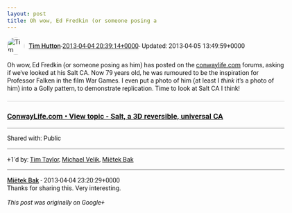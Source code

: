 ```yaml
---
layout: post
title: Oh wow, Ed Fredkin (or someone posing a
---
```


<html><head><meta charset="utf-8"><title>Oh wow, Ed Fredkin (or someone posing as him) has posted on the &lt;a rel=&quot;nofol...</title><style>body {font: 11pt Roboto, Arial, sans-serif; max-width: 640px; margin: 24px;}.author-photo {border-radius: 50%; margin-right: 10px; width: 40px;}.author {font-weight: 500;}.main-content {margin: 15px 0 15px;}.post-title {font-weight: bold;}.location {display: block; margin-top: 15px;}.location img {float: left; margin-right: 5px; width: 20px;}.media-link {display: inline-block; max-width: 100%; vertical-align: top;}.media-link p {margin-top: 5px; max-height: 4em; overflow: scroll;}.media {max-height: 100vh; max-width: 100%;}.video-placeholder {background: black; display: flex; height: 300px; max-width: 100%; width: 640px;}.play-icon {border-bottom: 30px solid transparent; border-left: 50px solid white; border-top: 30px solid transparent; color: white; margin: auto;}.album {max-height: 800px; overflow: scroll; width: calc(100vw - 48px);}.album .media-link {margin-right: 5px; max-width: 250px;}.album .media {max-height: 250px;}.link-embed {border-top: 1px solid lightgrey; display: block; margin-top: 20px;}.link-embed img {max-width: 100%;}.inline-link-embed {display: block;}.inline-link-embed img {vertical-align: middle;}.link-title {display: inline-block; font-size: medium; font-weight: 300; padding-left: 1em;}.reshare-attribution {display: block; font-weight: bold; margin-bottom: 10px;}.poll-image {margin-bottom: 5px; max-height: 300px; max-width: 500px;}.poll-choice {align-items: center; display: flex; margin-bottom: 5px; max-width: 500px;}.poll-choice-percentage {background-color: lightblue; height: 100%; left: 0; position: absolute; z-index: -1;}.poll-choice-selected {margin-right: 5px;}.poll-choice-results {border: 1px solid lightgray; border-radius: 5px; display: flex; line-height: 40px; overflow: hidden; padding: 0 8px; position: relative;}.poll-choice-results, .poll-choice-description {flex-grow: 1; margin-right: 10px;}.poll-choice-image {width: 100%;}.poll-choice-image, .poll-choice-image img {max-height: 40px; max-width: 100px;}.poll-choice-votes {max-height: 100px; overflow: auto;}.plus-entity-embed {color: black; display: block; text-decoration: none;}.plus-entity-embed-cover-photo {max-height: 300px; max-width: 100%;}.plus-entity-embed-info {padding: 0 1em 1em;}.plus-entity-embed-info h2 {font-weight: 500; margin: 10px 0;}.plus-entity-embed-info p {font-size: small; margin: 0;}.collection-owner-avatar {border-radius: 50%; border: 2px solid white; height: 40px; margin-top: -22px;}.visibility {padding: 1em 0; border-top: 1px solid grey;}.post-activity {padding: 1em 0; border-top: 1px solid grey;}.comments {border-top: 1px solid gray; padding-top: 1em;}.comment + .comment {margin-top: 1em;}.comment .media-link, .comment .inline-link-embed {margin-top: 5px;}</style></head><body><div style="margin-bottom:1em;"><div style="display:flex; align-items:center"><img class="author-photo" src="https://lh4.googleusercontent.com/-epo4ZZKNqEw/AAAAAAAAAAI/AAAAAAAAVSU/qu3LpcHEnoQ/s64-c/photo.jpg" alt="Tim Hutton"><a href="https://plus.google.com/+TimHutton" target="_blank" class="author">Tim Hutton</a> - <a target="_blank" href="https://plus.google.com/+TimHutton/posts/RZT5yQ7kYr3">2013-04-04 20:39:14+0000</a><span> - Updated: 2013-04-05 13:49:59+0000</span></div><div class="main-content">Oh wow, Ed Fredkin (or someone posing as him) has posted on the <a rel="nofollow" target="_blank" href="http://conwaylife.com" class="ot-anchor bidi_isolate" jslog="10929; track:click" dir="ltr">conwaylife.com</a> forums, asking if we&#39;ve looked at his Salt CA. Now 79 years old, he was rumoured to be the inspiration for Professor Falken in the film War Games. I even put a photo of him (at least I <i>think</i> it&#39;s a photo of him) into a Golly pattern, to demonstrate replication. Time to look at Salt CA I think!</div><a href="http://www.conwaylife.com/forums/viewtopic.php?f=11&amp;t=1062#p7626" target="_blank" class="link-embed"><h3>ConwayLife.com • View topic - Salt, a 3D reversible, universal CA</h3></a></div><div class="visibility">Shared with: Public</div><div class="post-activity"><div class="plus-oners">+1'd by: <a href="https://plus.google.com/+TimTaylorUK">Tim Taylor</a>, <a href="https://plus.google.com/109912852671536940136">Michael Velik</a>, <a href="https://plus.google.com/+MiëtekBak">Miëtek Bak</a></div></div><div class="comments"><div class="comment"><a target="_blank" href="https://plus.google.com/+MiëtekBak" class="author">Miëtek Bak</a><span class="time"> - 2013-04-04 23:20:29+0000</span><div class="comment-content">Thanks for sharing this. Very interesting.</div></div></div></body></html>

<i>This post was originally on Google+</i>